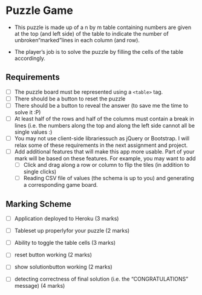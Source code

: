 # Puzzle Game

- This puzzle is made up of a n by m table containing numbers are given at the top (and left side) of the table to indicate the number of unbroken“marked”lines in each column (and row).

- The player’s job is to solve the puzzle by filling the cells of the table accordingly.

## Requirements

- [ ] The puzzle board must be represented using a `<table>` tag.
- [ ] There should be a button to reset the puzzle
- [ ] There should be a button to reveal the answer (to save me the time to solve it :P)
- [ ] At least half of the rows and half of the columns must contain a break in lines (i.e. the numbers along the top and along the left side cannot all be single values :)
- [ ] You may not use client-side librariessuch as jQuery or Bootstrap. I will relax some of these requirements in the next assignment and project.
- [ ] Add additional features that will make this app more usable. Part of your mark will be based on these features. For example, you may want to add
  - [ ] Click and drag along a row or column to flip the tiles (in addition to single clicks)
  - [ ] Reading CSV file of values (the schema is up to you) and generating a corresponding game board.

## Marking Scheme

- [ ] Application deployed to Heroku (3 marks)

- [ ] Tableset up properlyfor your puzzle (2 marks)

- [ ] Ability to toggle the table cells (3 marks)

- [ ] reset button working (2 marks)

- [ ] show solutionbutton working (2 marks)

- [ ] detecting correctness of final solution (i.e. the “CONGRATULATIONS” message) (4 marks)
